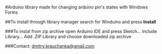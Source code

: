#Arduino library made for changing arduino pin's states with Windows Forms

##To install through library manager search for Winduino and press **Install**

###To instal from zip archive open Arduino IDE and press Sketch... Include Library... Add .ZIP Library and choose downloaded zip archive

###Contact: [dmitry.krauchanka@gmail.com](mailto:dmitry.krauchanka@gmail.com)